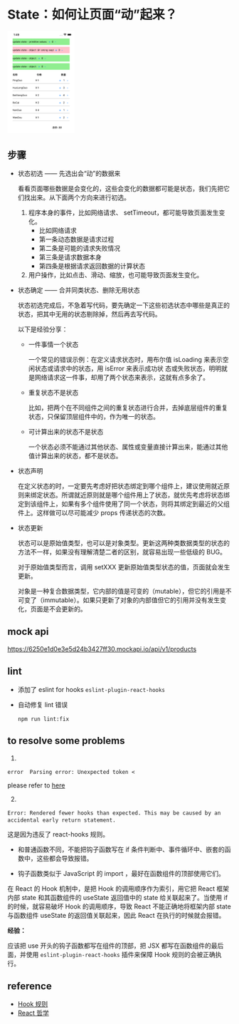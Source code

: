 # State：如何让页面“动”起来？

<p>
<img src="../../docs/c04.png" width="30%" />
</p>

## 步骤

- 状态初选 —— 先选出会“动”的数据来

  看看页面哪些数据是会变化的，这些会变化的数据都可能是状态，我们先把它们找出来。从下面两个方向来进行初选。
  1. 程序本身的事件，比如网络请求、 setTimeout，都可能导致页面发生变化。
     - 比如网络请求
     - 第一条动态数据是请求过程
     - 第二条是可能的请求失败情况
     - 第三条是请求数据本身
     - 第四条是根据请求返回数据的计算状态
  2. 用户操作，比如点击、滑动、缩放，也可能导致页面发生变化。

- 状态确定 —— 合并同类状态、删除无用状态

  状态初选完成后，不急着写代码，要先确定一下这些初选状态中哪些是真正的状态，把其中无用的状态剔除掉，然后再去写代码。
  
  以下是经验分享：
  - 一件事情一个状态
  
    一个常见的错误示例：在定义请求状态时，用布尔值 isLoading 来表示空闲状态或请求中的状态，用 isError 来表示成功状  态或失败状态，明明就是网络请求这一件事，却用了两个状态来表示，这就有点多余了。
  
  - 重复状态不是状态
  
    比如，把两个在不同组件之间的重复状态进行合并，去掉底层组件的重复状态，只保留顶层组件中的，作为唯一的状态。
  
  - 可计算出来的状态不是状态
  
    一个状态必须不能通过其他状态、属性或变量直接计算出来，能通过其他值计算出来的状态，都不是状态。

- 状态声明

  在定义状态的时，一定要先考虑好把状态绑定到哪个组件上，建议使用就近原则来绑定状态。所谓就近原则就是哪个组件用上了状态，就优先考虑将状态绑定到该组件上，如果有多个组件使用了同一个状态，则将其绑定到最近的父组件上。这样做可以尽可能减少 props 传递状态的次数。

- 状态更新

  状态可以是原始值类型，也可以是对象类型。更新这两种类数据类型的状态的方法不一样，如果没有理解清楚二者的区别，就容易出现一些低级的 BUG。
  
  对于原始值类型而言，调用 setXXX 更新原始值类型状态的值，页面就会发生更新。
  
  对象是一种复合数据类型，它内部的值是可变的（mutable），但它的引用是不可变了（immutable）。如果只更新了对象的内部值但它的引用并没有发生变化，页面是不会更新的。

## mock api

https://6250e1d0e3e5d24b3427ff30.mockapi.io/api/v1/products

## lint

- 添加了 eslint for hooks `eslint-plugin-react-hooks`
- 自动修复 lint 错误

  ```shell
  npm run lint:fix
  ```

## to resolve some problems

1. 
```
error  Parsing error: Unexpected token <
```

please refer to [here](https://lifesaver.codes/answer/error-parsing-error-unexpected-token)

2. 
```
Error: Rendered fewer hooks than expected. This may be caused by an accidental early return statement.
```
这是因为违反了 react-hooks 规则。

- 和普通函数不同，不能把钩子函数写在 if 条件判断中、事件循环中、嵌套的函数中，这些都会导致报错。

- 钩子函数类似于 JavaScript 的 import ，最好在函数组件的顶部使用它们。

在 React 的 Hook 机制中，是把 Hook 的调用顺序作为索引，用它把 React 框架内部 state 和其函数组件的 useState 返回值中的 state 给关联起来了。当使用 if 的时候，就容易破坏 Hook 的调用顺序，导致 React 不能正确地将框架内部 state 与函数组件 useState 的返回值关联起来，因此 React 在执行的时候就会报错。

**经验：**

应该把 use 开头的钩子函数都写在组件的顶部，把 JSX 都写在函数组件的最后面，并使用 `eslint-plugin-react-hooks` 插件来保障 Hook 规则的会被正确执行。

## reference

- [Hook 规则](https://zh-hans.reactjs.org/docs/hooks-rules.html)
- [React 哲学](https://zh-hans.reactjs.org/docs/thinking-in-react.html)
